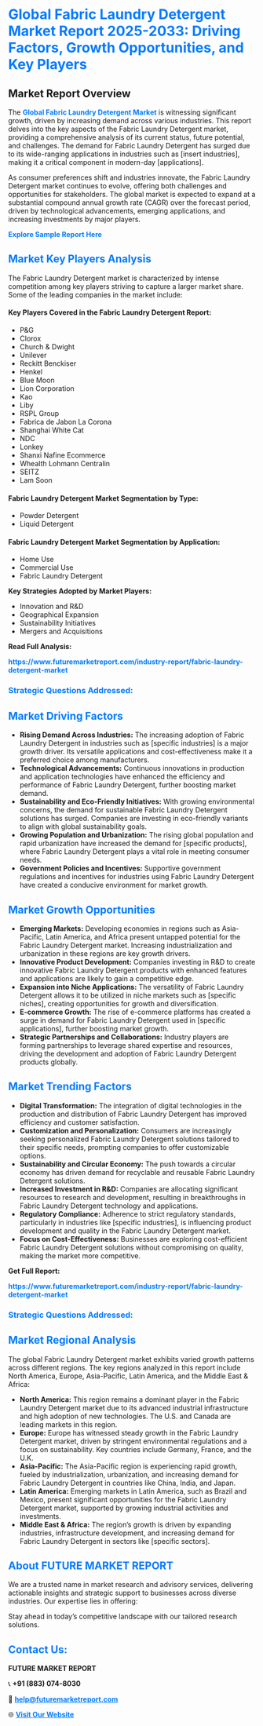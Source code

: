 <h1 style="color: #007BFF;">Global Fabric Laundry Detergent Market Report 2025-2033: Driving Factors, Growth Opportunities, and Key Players</h1>

<section id="overview">
<h2>Market Report Overview</h2>
<p>The <a href="https://www.futuremarketreport.com/industry-report/fabric-laundry-detergent-market" style="color: #007BFF; text-decoration: none;"><strong>Global Fabric Laundry Detergent Market</strong></a> is witnessing significant growth, driven by increasing demand across various industries. This report delves into the key aspects of the Fabric Laundry Detergent market, providing a comprehensive analysis of its current status, future potential, and challenges. The demand for Fabric Laundry Detergent has surged due to its wide-ranging applications in industries such as [insert industries], making it a critical component in modern-day [applications].</p>
<p>As consumer preferences shift and industries innovate, the Fabric Laundry Detergent market continues to evolve, offering both challenges and opportunities for stakeholders. The global market is expected to expand at a substantial compound annual growth rate (CAGR) over the forecast period, driven by technological advancements, emerging applications, and increasing investments by major players.</p>
</section>

<section id="overview">
<p><a href="https://www.futuremarketreport.com/request-sample/reportId=116767" style="color: #007BFF; text-decoration: none;"><strong>Explore Sample Report Here</strong></a></p>
</section>

<section id="key-players">
<h2 style="color: #007BFF;">Market Key Players Analysis</h2>
<p>The Fabric Laundry Detergent market is characterized by intense competition among key players striving to capture a larger market share. Some of the leading companies in the market include:</p>
<h4>Key Players Covered in the Fabric Laundry Detergent Report:</h4>
<ul><li>P&amp;G</li><li>Clorox</li><li>Church &amp; Dwight</li><li>Unilever</li><li>Reckitt Benckiser</li><li>Henkel</li><li>Blue Moon</li><li>Lion Corporation</li><li>Kao</li><li>Liby</li><li>RSPL Group</li><li>Fabrica de Jabon La Corona</li><li>Shanghai White Cat</li><li>NDC</li><li>Lonkey</li><li>Shanxi Nafine Ecommerce</li><li>Whealth Lohmann Centralin</li><li>SEITZ</li><li>Lam Soon</li></ul>
<h4>Fabric Laundry Detergent Market Segmentation by Type:</h4>
<ul><li>Powder Detergent</li><li>Liquid Detergent</li></ul>

<h4>Fabric Laundry Detergent Market Segmentation by Application:</h4>
<ul><li>Home Use</li><li>Commercial Use</li><li>Fabric Laundry Detergent</li></ul>
<p><strong>Key Strategies Adopted by Market Players:</strong></p>
<ul>
<li>Innovation and R&D</li>
<li>Geographical Expansion</li>
<li>Sustainability Initiatives</li>
<li>Mergers and Acquisitions</li>
</ul>
</section>

<section>
<p><strong>Read Full Analysis: </strong></p><a href="https://www.futuremarketreport.com/industry-report/fabric-laundry-detergent-market" style="color: #007BFF; text-decoration: none;"><strong>https://www.futuremarketreport.com/industry-report/fabric-laundry-detergent-market</strong></a>
<h3 style="color: #007BFF;">Strategic Questions Addressed:</h3>
</section>

<section id="driving-factors">
<h2 style="color: #007BFF;">Market Driving Factors</h2>
<ul>
<li><strong>Rising Demand Across Industries:</strong> The increasing adoption of Fabric Laundry Detergent in industries such as [specific industries] is a major growth driver. Its versatile applications and cost-effectiveness make it a preferred choice among manufacturers.</li>
<li><strong>Technological Advancements:</strong> Continuous innovations in production and application technologies have enhanced the efficiency and performance of Fabric Laundry Detergent, further boosting market demand.</li>
<li><strong>Sustainability and Eco-Friendly Initiatives:</strong> With growing environmental concerns, the demand for sustainable Fabric Laundry Detergent solutions has surged. Companies are investing in eco-friendly variants to align with global sustainability goals.</li>
<li><strong>Growing Population and Urbanization:</strong> The rising global population and rapid urbanization have increased the demand for [specific products], where Fabric Laundry Detergent plays a vital role in meeting consumer needs.</li>
<li><strong>Government Policies and Incentives:</strong> Supportive government regulations and incentives for industries using Fabric Laundry Detergent have created a conducive environment for market growth.</li>
</ul>
</section>

<section id="growth-opportunities">
<h2 style="color: #007BFF;">Market Growth Opportunities</h2>
<ul>
<li><strong>Emerging Markets:</strong> Developing economies in regions such as Asia-Pacific, Latin America, and Africa present untapped potential for the Fabric Laundry Detergent market. Increasing industrialization and urbanization in these regions are key growth drivers.</li>
<li><strong>Innovative Product Development:</strong> Companies investing in R&D to create innovative Fabric Laundry Detergent products with enhanced features and applications are likely to gain a competitive edge.</li>
<li><strong>Expansion into Niche Applications:</strong> The versatility of Fabric Laundry Detergent allows it to be utilized in niche markets such as [specific niches], creating opportunities for growth and diversification.</li>
<li><strong>E-commerce Growth:</strong> The rise of e-commerce platforms has created a surge in demand for Fabric Laundry Detergent used in [specific applications], further boosting market growth.</li>
<li><strong>Strategic Partnerships and Collaborations:</strong> Industry players are forming partnerships to leverage shared expertise and resources, driving the development and adoption of Fabric Laundry Detergent products globally.</li>
</ul>
</section>

<section id="trending-factors">
<h2 style="color: #007BFF;">Market Trending Factors</h2>
<ul>
<li><strong>Digital Transformation:</strong> The integration of digital technologies in the production and distribution of Fabric Laundry Detergent has improved efficiency and customer satisfaction.</li>
<li><strong>Customization and Personalization:</strong> Consumers are increasingly seeking personalized Fabric Laundry Detergent solutions tailored to their specific needs, prompting companies to offer customizable options.</li>
<li><strong>Sustainability and Circular Economy:</strong> The push towards a circular economy has driven demand for recyclable and reusable Fabric Laundry Detergent solutions.</li>
<li><strong>Increased Investment in R&D:</strong> Companies are allocating significant resources to research and development, resulting in breakthroughs in Fabric Laundry Detergent technology and applications.</li>
<li><strong>Regulatory Compliance:</strong> Adherence to strict regulatory standards, particularly in industries like [specific industries], is influencing product development and quality in the Fabric Laundry Detergent market.</li>
<li><strong>Focus on Cost-Effectiveness:</strong> Businesses are exploring cost-efficient Fabric Laundry Detergent solutions without compromising on quality, making the market more competitive.</li>
</ul>
</section>

<section>
<p><strong>Get Full Report: </strong></p><a href="https://www.futuremarketreport.com/industry-report/fabric-laundry-detergent-market" style="color: #007BFF; text-decoration: none;"><strong>https://www.futuremarketreport.com/industry-report/fabric-laundry-detergent-market</strong></a>
<h3 style="color: #007BFF;">Strategic Questions Addressed:</h3>
</section>


<section id="regional-analysis">
<h2 style="color: #007BFF;">Market Regional Analysis</h2>
<p>The global Fabric Laundry Detergent market exhibits varied growth patterns across different regions. The key regions analyzed in this report include North America, Europe, Asia-Pacific, Latin America, and the Middle East & Africa:</p>
<ul>
<li><strong>North America:</strong> This region remains a dominant player in the Fabric Laundry Detergent market due to its advanced industrial infrastructure and high adoption of new technologies. The U.S. and Canada are leading markets in this region.</li>
<li><strong>Europe:</strong> Europe has witnessed steady growth in the Fabric Laundry Detergent market, driven by stringent environmental regulations and a focus on sustainability. Key countries include Germany, France, and the U.K.</li>
<li><strong>Asia-Pacific:</strong> The Asia-Pacific region is experiencing rapid growth, fueled by industrialization, urbanization, and increasing demand for Fabric Laundry Detergent in countries like China, India, and Japan.</li>
<li><strong>Latin America:</strong> Emerging markets in Latin America, such as Brazil and Mexico, present significant opportunities for the Fabric Laundry Detergent market, supported by growing industrial activities and investments.</li>
<li><strong>Middle East & Africa:</strong> The region’s growth is driven by expanding industries, infrastructure development, and increasing demand for Fabric Laundry Detergent in sectors like [specific sectors].</li>
</ul>
</section>

<footer>
<h2 style="color: #007BFF;">About FUTURE MARKET REPORT</h2>
<p>We are a trusted name in market research and advisory services, delivering actionable insights and strategic support to businesses across diverse industries. Our expertise lies in offering:</p>

<p>Stay ahead in today’s competitive landscape with our tailored research solutions.</p>

<h2 style="color: #007BFF;">Contact Us:</h2>
<p><strong>FUTURE MARKET REPORT</strong></p>
<p>📞 <strong>+91 (883) 074-8030</strong></p>
<p>📧 <strong><a href="mailto:help@futuremarketreport.com" style="color: #007BFF;">help@futuremarketreport.com</a></strong></p>
<p>🌐 <strong><a href="https://www.futuremarketreport.com/" style="color: #007BFF;">Visit Our Website</a></strong></p>
</footer>